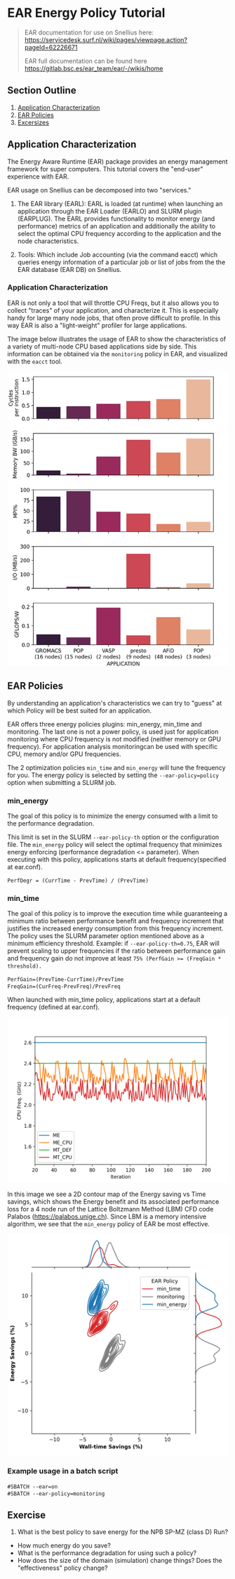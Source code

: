 # EAR Energy Policy Tutorial

>EAR documentation for use on Snellius here: https://servicedesk.surf.nl/wiki/pages/viewpage.action?pageId=62226671
>
>EAR full documentation can be found here https://gitlab.bsc.es/ear_team/ear/-/wikis/home

## Section Outline

1. [Application Characterization](#application-characterization)
3. [EAR Policies](#ear-policies)
4. [Excersizes](#excersizes)


## Application Characterization

The Energy Aware Runtime (EAR) package provides an energy management framework for super computers. This tutorial covers the "end-user" experience with EAR.

EAR usage on Snellius can be decomposed into two "services." 

1. The EAR library (EARL): EARL is loaded (at runtime) when launching an application through the EAR Loader (EARLO) and SLURM plugin (EARPLUG). The EARL provides functionality to monitor energy (and performance) metrics of an application and additionally the ability to select the optimal CPU frequency according to the application and the node characteristics. 

2. Tools: Which include Job accounting (via the command eacct) which queries energy information of a particular job or list of jobs from the the EAR database (EAR DB) on Snellius.




### Application Characterization

EAR is not only a tool that will throttle CPU Freqs, but it also allows you to collect "traces" of your application, and characterize it. This is especially handy for large many node jobs, that often prove difficult to profile. In this way EAR is also a "light-weight" profiler for large applications.

The image below illustrates the usage of EAR to show the characteristics of a variety of multi-node CPU based applications side by side. This information can be obtained via the `monitoring` policy in EAR, and visualized with the `eacct` tool.

![Application_char](../../images/CPU_characterization_plot.png)

## EAR Policies

By understanding an application's characteristics we can try to "guess" at which Policy will be best suited for an application. 

EAR offers three energy policies plugins: min_energy, min_time and monitoring. The last one is not a power policy, is used just for application monitoring where CPU frequency is not modified (neither memory or GPU frequency).  For application analysis monitoringcan be used with specific CPU, memory and/or GPU frequencies.

The 2 optimization policies `min_time` and `min_energy` will tune the frequency for you. The energy policy is selected by setting the `--ear-policy=policy` option when submitting a SLURM job.

### min_energy 

The goal of this policy is to minimize the energy consumed with a limit to the performance degradation. 

This limit is set in the SLURM `--ear-policy-th` option or the configuration file. The `min_energy` policy will select the optimal frequency that minimizes energy enforcing (performance degradation <= parameter). When executing with this policy, applications starts at default frequency(specified at ear.conf).
```
PerfDegr = (CurrTime - PrevTime) / (PrevTime)
```

### min_time


The goal of this policy is to improve the execution time while guaranteeing a minimum ratio between performance benefit and frequency increment that justifies the increased energy consumption from this frequency increment. The policy uses the SLURM parameter option mentioned above as a minimum efficiency threshold.
Example: if `--ear-policy-th=0.75`, EAR will prevent scaling to upper frequencies if the ratio between performance gain and frequency gain do not improve at least `75% (PerfGain >= (FreqGain * threshold).`

```
PerfGain=(PrevTime-CurrTime)/PrevTime
FreqGain=(CurFreq-PrevFreq)/PrevFreq
```

When launched with min_time policy, applications start at a default frequency (defined at ear.conf).


![EAR_freq](../../images/CPU_FREQ_palabos_weakscaling_4nodes.png)

In this image we see a 2D contour map of the Energy saving vs Time savings, which shows the Energy benefit and its associated performance loss for a 4 node run of the Lattice Boltzmann Method (LBM) CFD code Palabos (https://palabos.unige.ch).
Since LBM is a memory intensive algorithm, we see that the `min_energy` policy of EAR be most effective.

![EAR_policies](../../images/Palabos_4node_128ppn_foss_per_policy_V2.png)

### Example usage in a batch script

```
#SBATCH --ear=on
#SBATCH --ear-policy=monitoring
```


## Exercise

1. What is the best policy to save energy for the NPB SP-MZ (class D) Run?
  - How much energy do you save? 
  - What is the performance degradation for using such a policy?
  - How does the size of the domain (simulation) change things? Does the "effectiveness" policy change?


